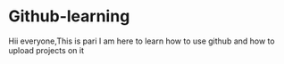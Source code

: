# Github-learning
Hii everyone,This is pari I am here to learn how to use github and how to upload projects on it 
